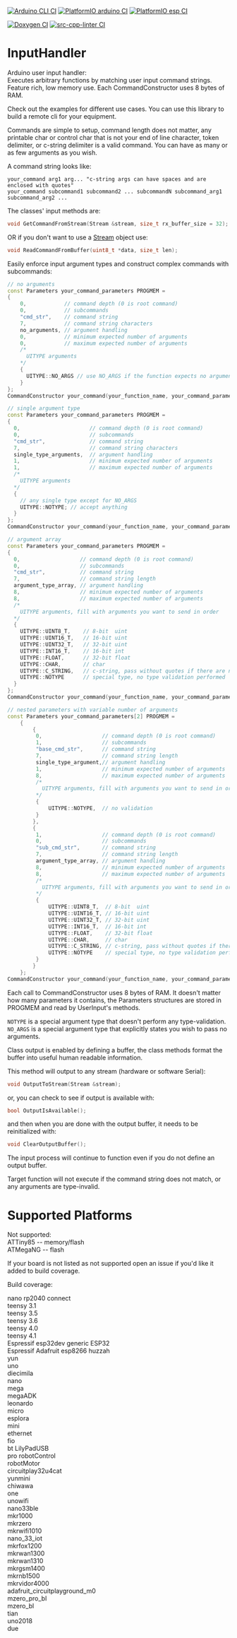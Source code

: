 <!-- markdownlint-disable MD041 -->
[![Arduino CLI CI](https://github.com/dstroy0/InputHandler/actions/workflows/build_arduino_cli.yml/badge.svg)](https://github.com/dstroy0/InputHandler/actions/workflows/build_arduino_cli.yml) [![PlatformIO arduino CI](https://github.com/dstroy0/InputHandler/actions/workflows/build_arduino_pio.yml/badge.svg)](https://github.com/dstroy0/InputHandler/actions/workflows/build_arduino_pio.yml) [![PlatformIO esp CI](https://github.com/dstroy0/InputHandler/actions/workflows/build_esp_pio.yml/badge.svg)](https://github.com/dstroy0/InputHandler/actions/workflows/build_esp_pio.yml)  

[![Doxygen CI](https://github.com/dstroy0/InputHandler/actions/workflows/doxygen.yml/badge.svg)](https://github.com/dstroy0/InputHandler/actions/workflows/doxygen.yml) [![src-cpp-linter CI](https://github.com/dstroy0/InputHandler/actions/workflows/lib_cpp_linter.yml/badge.svg)](https://github.com/dstroy0/InputHandler/actions/workflows/lib_cpp_linter.yml)  

# InputHandler

Arduino user input handler:  
Executes arbitrary functions by matching user input command strings.  Feature rich, low memory use.  Each CommandConstructor uses 8 bytes of RAM.  

Check out the examples for different use cases.  You can use this library to build a remote cli for your equipment.  

Commands are simple to setup, command length does not matter, any printable char or control char that is not your end of line character, token delimiter, or c-string delimiter is a valid command.  You can have as many or as few arguments as you wish.

A command string looks like:  

```text
your_command arg1 arg... "c-string args can have spaces and are enclosed with quotes"
your_command subcommand1 subcommand2 ... subcommandN subcommand_arg1 subcommand_arg2 ...
```

The classes' input methods are:  

```cpp
void GetCommandFromStream(Stream &stream, size_t rx_buffer_size = 32);
```

OR if you don't want to use a [Stream](https://www.arduino.cc/reference/en/language/functions/communication/stream/) object use:  

```cpp
void ReadCommandFromBuffer(uint8_t *data, size_t len);
```

Easily enforce input argument types and construct complex commands with subcommands:  

```cpp
// no arguments
const Parameters your_command_parameters PROGMEM =
{  
    0,            // command depth (0 is root command)
    0,            // subcommands
    "cmd_str",    // command string
    7,            // command string characters
    no_arguments, // argument handling
    0,            // minimum expected number of arguments
    0,            // maximum expected number of arguments
    /*
      UITYPE arguments
    */
    {
      UITYPE::NO_ARGS // use NO_ARGS if the function expects no arguments
    }
};
CommandConstructor your_command(your_function_name, your_command_parameters, number_of_subcommands, subcommand_depth);

// single argument type
const Parameters your_command_parameters PROGMEM =
{
  0,                      // command depth (0 is root command)
  0,                      // subcommands   
  "cmd_str",              // command string
  7,                      // command string characters
  single_type_arguments,  // argument handling
  1,                      // minimum expected number of arguments
  1,                      // maximum expected number of arguments
  /*
    UITYPE arguments
  */
  {
    // any single type except for NO_ARGS
    UITYPE::NOTYPE; // accept anything
  }
};
CommandConstructor your_command(your_function_name, your_command_parameters, number_of_subcommands, subcommand_depth);

// argument array
const Parameters your_command_parameters PROGMEM =
{
  0,                   // command depth (0 is root command)
  0,                   // subcommands 
  "cmd_str",           // command string
  7,                   // command string length
  argument_type_array, // argument handling 
  8,                   // minimum expected number of arguments
  8,                   // maximum expected number of arguments
  /*
    UITYPE arguments, fill with arguments you want to send in order
  */
  {
    UITYPE::UINT8_T,    // 8-bit  uint
    UITYPE::UINT16_T,   // 16-bit uint
    UITYPE::UINT32_T,   // 32-bit uint
    UITYPE::INT16_T,    // 16-bit int
    UITYPE::FLOAT,      // 32-bit float
    UITYPE::CHAR,       // char
    UITYPE::C_STRING,   // c-string, pass without quotes if there are no spaces, or pass with quotes if there are
    UITYPE::NOTYPE      // special type, no type validation performed
  }
};
CommandConstructor your_command(your_function_name, your_command_parameters, number_of_subcommands, subcommand_depth);

// nested parameters with variable number of arguments
const Parameters your_command_parameters[2] PROGMEM =
    {
        {
         0,                   // command depth (0 is root command)
         1,                   // subcommands
         "base_cmd_str",      // command string
         7,                   // command string length
         single_type_argument,// argument handling
         1,                   // minimum expected number of arguments
         8,                   // maximum expected number of arguments
         /*
           UITYPE arguments, fill with arguments you want to send in order
         */
         {
             UITYPE::NOTYPE,  // no validation          
         }
        },
        {
         1,                   // command depth (0 is root command)
         0,                   // subcommands
         "sub_cmd_str",       // command string
         7,                   // command string length
         argument_type_array, // argument handling
         8,                   // minimum expected number of arguments
         8,                   // maximum expected number of arguments
         /*
           UITYPE arguments, fill with arguments you want to send in order
         */
         {
             UITYPE::UINT8_T,  // 8-bit  uint
             UITYPE::UINT16_T, // 16-bit uint
             UITYPE::UINT32_T, // 32-bit uint
             UITYPE::INT16_T,  // 16-bit int
             UITYPE::FLOAT,    // 32-bit float
             UITYPE::CHAR,     // char
             UITYPE::C_STRING, // c-string, pass without quotes if there are no spaces, or pass with quotes if there are
             UITYPE::NOTYPE    // special type, no type validation performed
         }
        }
    };
CommandConstructor your_command(your_function_name, your_command_parameters, 1, 2);
```

Each call to CommandConstructor uses 8 bytes of RAM.  It doesn't matter how many parameters it contains, the Parameters structures are stored in PROGMEM and read by UserInput's methods.

`NOTYPE` is a special argument type that doesn't perform any type-validation.  
`NO_ARGS` is a special argument type that explicitly states you wish to pass no arguments.  

Class output is enabled by defining a buffer, the class methods format the buffer into useful human readable information.  

This method will output to any stream (hardware or software Serial):  

```cpp
void OutputToStream(Stream &stream);
```

or, you can check to see if output is available with:  

```cpp
bool OutputIsAvailable();
```

and then when you are done with the output buffer, it needs to be reinitialized with:  

```cpp
void ClearOutputBuffer();
```

The input process will continue to function even if you do not define an output buffer.  

Target function will not execute if the command string does not match, or any arguments are type-invalid.  

# Supported Platforms

Not supported:  
ATTiny85 -- memory/flash  
ATMegaNG -- flash  

If your board is not listed as not supported open an issue if you'd like it added to build coverage.  
  
Build coverage:  

nano rp2040 connect  
teensy 3.1  
teensy 3.5  
teensy 3.6  
teensy 4.0  
teensy 4.1  
Espressif esp32dev generic ESP32  
Espressif Adafruit esp8266 huzzah  
yun  
uno  
diecimila  
nano  
mega  
megaADK  
leonardo  
micro  
esplora  
mini  
ethernet  
fio  
bt
LilyPadUSB  
pro 
robotControl  
robotMotor  
circuitplay32u4cat  
yunmini  
chiwawa  
one  
unowifi  
nano33ble  
mkr1000  
mkrzero  
mkrwifi1010  
nano_33_iot  
mkrfox1200  
mkrwan1300  
mkrwan1310  
mkrgsm1400  
mkrnb1500  
mkrvidor4000  
adafruit_circuitplayground_m0  
mzero_pro_bl  
mzero_bl  
tian  
uno2018  
due  
